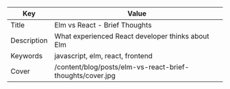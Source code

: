 | Key           | Value                                                     |
| ------------- | --------------------------------------------------------- |
| Title         | Elm vs React - Brief Thoughts                             |
| Description   | What experienced React developer thinks about Elm         |
| Keywords      | javascript, elm, react, frontend                          |
| Cover         | /content/blog/posts/elm-vs-react-brief-thoughts/cover.jpg |
